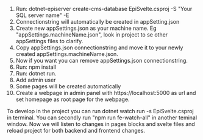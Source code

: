 1. Run: dotnet-episerver create-cms-database EpiSvelte.csproj -S "Your SQL server name" -E 
3. Connectionstring will automatically be created in appSetting.json 
3. Create new appSettings.json as your machine name. Eg "appSettings.machineName.json", look in project to se other appSettings files to clarify.
4. Copy appSettings.json connectionstring and move it to your newly created appSettings.machineName.json. 
5. Now if you want you can remove appSettings.json connectionstring.
6. Run: npm install 
7. Run: dotnet run.
8. Add admin user 
9. Some pages will be created automatically 
10. Create a webpage in admin panel with https://localhost:5000 as url and set homepage as root page for the webpage.

To develop in the project you can run dotnet watch run -s EpiSvelte.csproj in terminal. You can secondly run "npm run fe-watch-all" in another teminal window.
Now we will listen to changes in pages blocks and svelte files and reload project for both backend and frontend changes.
